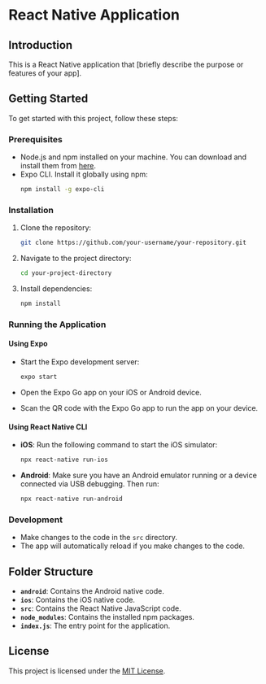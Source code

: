 # React Native Application

## Introduction

This is a React Native application that [briefly describe the purpose or features of your app].

## Getting Started

To get started with this project, follow these steps:

### Prerequisites

- Node.js and npm installed on your machine. You can download and install them from [here](https://nodejs.org/).
- Expo CLI. Install it globally using npm:
  ```bash
  npm install -g expo-cli
  ```

### Installation

1. Clone the repository:

   ```bash
   git clone https://github.com/your-username/your-repository.git
   ```

2. Navigate to the project directory:

   ```bash
   cd your-project-directory
   ```

3. Install dependencies:

   ```bash
   npm install
   ```

### Running the Application

#### Using Expo

- Start the Expo development server:

  ```bash
  expo start
  ```

- Open the Expo Go app on your iOS or Android device.
- Scan the QR code with the Expo Go app to run the app on your device.

#### Using React Native CLI

- **iOS**: Run the following command to start the iOS simulator:

  ```bash
  npx react-native run-ios
  ```

- **Android**: Make sure you have an Android emulator running or a device connected via USB debugging. Then run:

  ```bash
  npx react-native run-android
  ```

### Development

- Make changes to the code in the `src` directory.
- The app will automatically reload if you make changes to the code.

## Folder Structure

- **`android`**: Contains the Android native code.
- **`ios`**: Contains the iOS native code.
- **`src`**: Contains the React Native JavaScript code.
- **`node_modules`**: Contains the installed npm packages.
- **`index.js`**: The entry point for the application.

## License

This project is licensed under the [MIT License](LICENSE.md).
